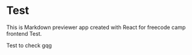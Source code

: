 # Test 

This is Markdown previewer app created with React for freecode camp frontend Test.

Test to check gqg
